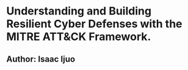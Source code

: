 <html>
<html lang="en">
<head>
    <meta charset="UTF-8">
    <meta name="viewport" content="width=device-width, initial-scale=1.0">
    <meta name="Isaac Ijuo">
    <meta name="Mitre Att&ck">
    <meta name="What is Mitre Attack?">
    <meta name="How does the Mitre Attack works?">
</head>
<body>
<h1> Understanding and Building Resilient Cyber Defenses with the MITRE ATT&CK Framework.</h1>
<h2> Author: Isaac Ijuo


</body>
</html>